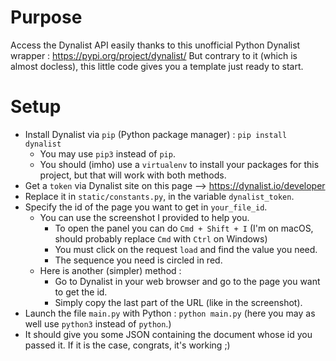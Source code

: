 # Purpose

Access the Dynalist API easily thanks to this unofficial Python Dynalist wrapper : https://pypi.org/project/dynalist/
But contrary to it (which is almost docless), this little code gives you a template just ready to start.

# Setup

- Install Dynalist via `pip` (Python package manager) : `pip install dynalist`
    - You may use `pip3` instead of `pip`.
    - You should (imho) use a `virtualenv` to install your packages for this project, but that will work with both methods.
- Get a `token` via Dynalist site on this page —> https://dynalist.io/developer
- Replace it in `static/constants.py`, in the variable `dynalist_token`.
- Specify the id of the page you want to get in `your_file_id`.
    - You can use the screenshot I provided to help you.
        - To open the panel you can do `Cmd + Shift + I` (I'm on macOS, should probably replace `Cmd` with `Ctrl` on Windows)
        - You must click on the request `load` and find the value you need.
        - The sequence you need is circled in red.
    - Here is another (simpler) method :
        - Go to Dynalist in your web browser and go to the page you want to get the id.
        - Simply copy the last part of the URL (like in the screenshot).
- Launch the file `main.py` with Python : `python main.py` (here you may as well use `python3` instead of `python`.)
- It should give you some JSON containing the document whose id you passed it. If it is the case, congrats, it's working ;)